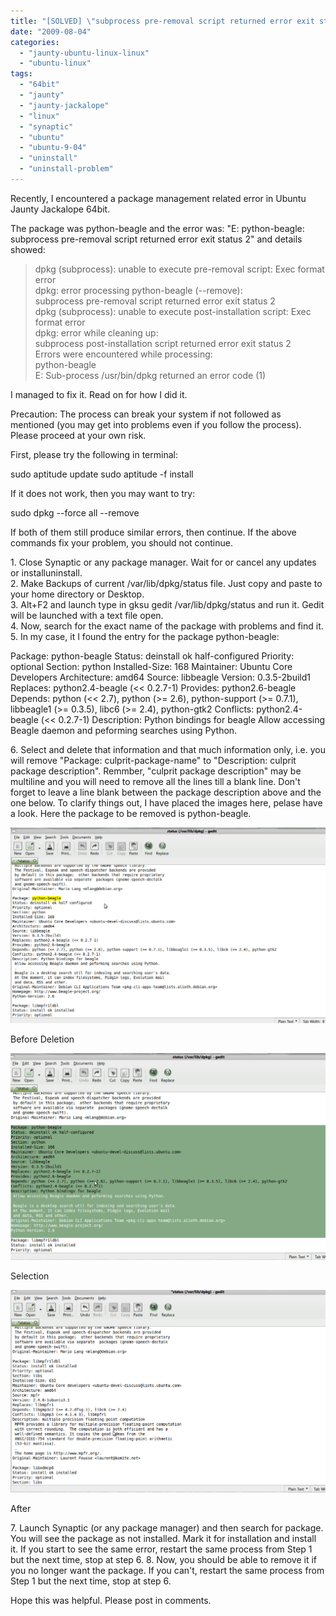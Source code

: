 ```yaml
---
title: "[SOLVED] \"subprocess pre-removal script returned error exit status 2\" error"
date: "2009-08-04"
categories: 
  - "jaunty-ubuntu-linux-linux"
  - "ubuntu-linux"
tags: 
  - "64bit"
  - "jaunty"
  - "jaunty-jackalope"
  - "linux"
  - "synaptic"
  - "ubuntu"
  - "ubuntu-9-04"
  - "uninstall"
  - "uninstall-problem"
---
```


Recently, I encountered a package management related error in Ubuntu Jaunty Jackalope 64bit.

The package was python-beagle and the error was: "E: python-beagle: subprocess pre-removal script returned error exit status 2" and details showed:

> dpkg (subprocess): unable to execute pre-removal script: Exec format error  
> dpkg: error processing python-beagle (--remove):  
> subprocess pre-removal script returned error exit status 2  
> dpkg (subprocess): unable to execute post-installation script: Exec format error  
> dpkg: error while cleaning up:  
> subprocess post-installation script returned error exit status 2  
> Errors were encountered while processing:  
> python-beagle  
> E: Sub-process /usr/bin/dpkg returned an error code (1)

I managed to fix it. Read on for how I did it.

Precaution: The process can break your system if not followed as mentioned (you may get into problems even if you follow the process). Please proceed at your own risk.

First, please try the following in terminal:

sudo aptitude update
sudo aptitude -f install

If it does not work, then you may want to try:

sudo dpkg --force all --remove

If both of them still produce similar errors, then continue. If the above commands fix your problem, you should not continue.

1\. Close Synaptic or any package manager. Wait for or cancel any updates or installuninstall.  
2\. Make Backups of current /var/lib/dpkg/status file. Just copy and paste to your home directory or Desktop.  
3\. Alt+F2 and launch type in gksu gedit /var/lib/dpkg/status and run it. Gedit will be launched with a text file open.  
4\. Now, search for the exact name of the package with problems and find it.  
5\. In my case, it I found the entry for the package python-beagle:

Package: python-beagle
Status: deinstall ok half-configured
Priority: optional
Section: python
Installed-Size: 168
Maintainer: Ubuntu Core Developers
Architecture: amd64
Source: libbeagle
Version: 0.3.5-2build1
Replaces: python2.4-beagle (<< 0.2.7-1)
Provides: python2.6-beagle
Depends: python (<< 2.7), python (>= 2.6), python-support (>= 0.7.1), libbeagle1 (>= 0.3.5), libc6 (>= 2.4), python-gtk2
Conflicts: python2.4-beagle (<< 0.2.7-1)
Description: Python bindings for beagle
Allow accessing Beagle daemon and peforming searches using Python.

6\. Select and delete that information and that much information only, i.e. you will remove "Package: culprit-package-name" to "Description: culprit package description". Remmber, "culprit package description" may be multiline and you will need to remove all the lines till a blank line. Don't forget to leave a line blank between the package description above and the one below. To clarify things out, I have placed the images here, pelase have a look. Here the package to be removed is python-beagle.

![](images/before-1024x637.png)

Before Deletion

![](images/selection-1024x671.png)

Selection

![](images/after-1024x659.png)

After

7\. Launch Synaptic (or any package manager) and then search for package. You will see the package as not installed. Mark it for installation and install it. If you start to see the same error, restart the same process from Step 1 but the next time, stop at step 6. 
8\. Now, you should be able to remove it if you no longer want the package. If you can't, restart the same process from Step 1 but the next time, stop at step 6.

Hope this was helpful. Please post in comments.
